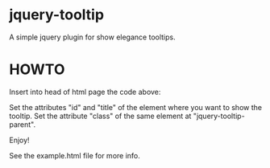 jquery-tooltip
==============

A simple jquery plugin for show elegance tooltips.


HOWTO
=====

Insert into head of html page the code above:

<script src="http://code.jquery.com/jquery-latest.min.js" type="text/javascript"></script>
<script type="text/javascript" src="jquery-tooltip.js"></script>
<style type="text/css">
    @import url(jquery-tooltip.css);
</style>

Set the attributes "id" and "title" of the element where you want to show
the tooltip.
Set the attribute "class" of the same element at "jquery-tooltip-parent".

Enjoy!

See the example.html file for more info.